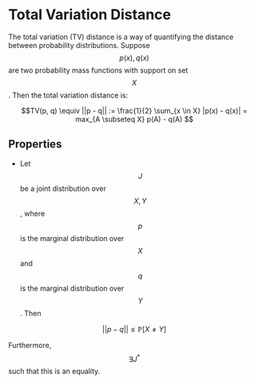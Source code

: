 # Total Variation Distance

The total variation (TV) distance is a way of quantifying the distance between probability distributions.
Suppose $$p(x), q(x)$$ are two probability mass functions with support on set $$X$$. Then
the total variation distance is:

$$TV(p, q) \equiv ||p - q|| := \frac{1}{2} \sum_{x \in X} |p(x) - q(x)| = max_{A \subseteq X} p(A) - q(A) $$

## Properties

- Let $$J$$ be a joint distribution over $$X, Y$$, where $$p$$ is the marginal distribution over
  $$X$$ and $$q$$ is the marginal distribution over $$Y$$. Then

$$||p - q|| \leq \mathbb{P}[X \neq Y] $$

Furthermore, $$\exists J^*$$ such that this is an equality.